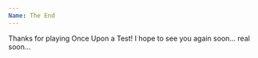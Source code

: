 ```yaml
---
Name: The End
---
```

Thanks for playing Once Upon a Test!
I hope to see you again soon... real soon...
